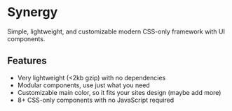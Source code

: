 # Synergy

Simple, lightweight, and customizable modern CSS-only framework with UI components.

## Features

- Very lightweight (<2kb gzip) with no dependencies
- Modular components, use just what you need
- Customizable main color, so it fits your sites design (maybe add more)
- 8+ CSS-only components with no JavaScript required
